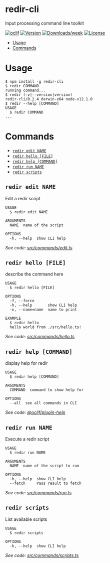 redir-cli
=========

Input processing command line toolkit

[![oclif](https://img.shields.io/badge/cli-oclif-brightgreen.svg)](https://oclif.io)
[![Version](https://img.shields.io/npm/v/redir-cli.svg)](https://npmjs.org/package/redir-cli)
[![Downloads/week](https://img.shields.io/npm/dw/redir-cli.svg)](https://npmjs.org/package/redir-cli)
[![License](https://img.shields.io/npm/l/redir-cli.svg)](https://github.com/RYLabs/redir-cli/blob/master/package.json)

<!-- toc -->
* [Usage](#usage)
* [Commands](#commands)
<!-- tocstop -->
# Usage
<!-- usage -->
```sh-session
$ npm install -g redir-cli
$ redir COMMAND
running command...
$ redir (-v|--version|version)
redir-cli/0.2.4 darwin-x64 node-v12.1.0
$ redir --help [COMMAND]
USAGE
  $ redir COMMAND
...
```
<!-- usagestop -->
# Commands
<!-- commands -->
* [`redir edit NAME`](#redir-edit-name)
* [`redir hello [FILE]`](#redir-hello-file)
* [`redir help [COMMAND]`](#redir-help-command)
* [`redir run NAME`](#redir-run-name)
* [`redir scripts`](#redir-scripts)

## `redir edit NAME`

Edit a redir script

```
USAGE
  $ redir edit NAME

ARGUMENTS
  NAME  name of the script

OPTIONS
  -h, --help  show CLI help
```

_See code: [src/commands/edit.ts](https://github.com/RYLabs/redir-cli/blob/v0.2.4/src/commands/edit.ts)_

## `redir hello [FILE]`

describe the command here

```
USAGE
  $ redir hello [FILE]

OPTIONS
  -f, --force
  -h, --help       show CLI help
  -n, --name=name  name to print

EXAMPLE
  $ redir hello
  hello world from ./src/hello.ts!
```

_See code: [src/commands/hello.ts](https://github.com/RYLabs/redir-cli/blob/v0.2.4/src/commands/hello.ts)_

## `redir help [COMMAND]`

display help for redir

```
USAGE
  $ redir help [COMMAND]

ARGUMENTS
  COMMAND  command to show help for

OPTIONS
  --all  see all commands in CLI
```

_See code: [@oclif/plugin-help](https://github.com/oclif/plugin-help/blob/v2.2.0/src/commands/help.ts)_

## `redir run NAME`

Execute a redir script

```
USAGE
  $ redir run NAME

ARGUMENTS
  NAME  name of the script to run

OPTIONS
  -h, --help  show CLI help
  --fetch     Pass result to fetch
```

_See code: [src/commands/run.ts](https://github.com/RYLabs/redir-cli/blob/v0.2.4/src/commands/run.ts)_

## `redir scripts`

List available scripts

```
USAGE
  $ redir scripts

OPTIONS
  -h, --help  show CLI help
```

_See code: [src/commands/scripts.ts](https://github.com/RYLabs/redir-cli/blob/v0.2.4/src/commands/scripts.ts)_
<!-- commandsstop -->
